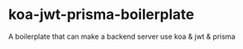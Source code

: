 # koa-jwt-prisma-boilerplate
A boilerplate that can make a backend server use koa &amp; jwt &amp; prisma
